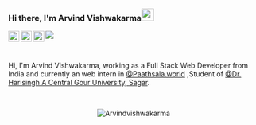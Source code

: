 ### Hi there, I'm Arvind Vishwakarma<img src="https://media.giphy.com/media/hvRJCLFzcasrR4ia7z/giphy.gif" width="25px">
<!-- <a href="https://discord.gg/pFh8Ny6">
  <img align="left" alt="Anurag's Discord" width="22px" src="https://raw.githubusercontent.com/peterthehan/peterthehan/master/assets/discord.svg" />
</a> -->
<a href="https://twitter.com/arvindvish2588">
  <img align="left" alt="Anurag's Twitter" width="22px" src="https://raw.githubusercontent.com/peterthehan/peterthehan/master/assets/twitter.svg" />
</a>
<a href="https://www.linkedin.com/in/arvind-vishwakarma-573193181/">
  <img align="left" alt="Anurag's LinkedIN" width="22px" src="https://raw.githubusercontent.com/peterthehan/peterthehan/master/assets/linkedin.svg" />
</a>
<a href="https://www.facebook.com/arvindgolu/">
  <img align="left" alt="Anurag's Facebook" width="22px" src="https://raw.githubusercontent.com/peterthehan/peterthehan/master/assets/facebook.svg" />
</a>

![](https://visitor-badge.glitch.me/badge?page_id=Arvindvishwakarma.Arvindvishwakarma)

<br />

Hi, I'm Arvind Vishwakarma, working as a Full Stack Web Developer from India and currently an web intern in [@Paathsala.world](https://paathshala.world/) ,Student of [@Dr. Harisingh A Central Gour University, Sagar](http://www.dhsgsu.ac.in/).

<br />
<!-- 
```
if (coffee.Empty)
{
coffee.Refill();
}
else
{
coffee.Drink();
}
``` -->

 <!-- <img align="right" alt="GIF" src="https://github.com/abhisheknaiidu/abhisheknaiidu/blob/master/code.gif?raw=true" width="500" height="320" />-->
<!--   
**Talking about Personal Stuffs:**

- 👨🏽‍💻 I’m currently working on building a npm package:wink:;
- :weary:;I'm currently struggling in Data Structures and Algorithms
- 🌱 I’m currently learning React and commander.js; 
- 💬 Ask me about anything, I am happy to help;
- 📫 How to reach me: [@AnuragK03730860](https://twitter.com/AnuragK03730860);
- 📝[Resume](https://drive.google.com/file/d/1PUFF1AXbHCXAHKy1p34tFk0Tevel67fM/view?usp=sharing) -->
<!-- 
**Languages and Tools:**  

<code><img height="20" src="https://raw.githubusercontent.com/github/explore/80688e429a7d4ef2fca1e82350fe8e3517d3494d/topics/javascript/javascript.png"></code>
<code><img height="20" src="https://raw.githubusercontent.com/github/explore/80688e429a7d4ef2fca1e82350fe8e3517d3494d/topics/vue/vue.png"></code>
<code><img height="20" src="https://raw.githubusercontent.com/github/explore/80688e429a7d4ef2fca1e82350fe8e3517d3494d/topics/react/react.png"></code>
<code><img height="20" src="https://raw.githubusercontent.com/github/explore/80688e429a7d4ef2fca1e82350fe8e3517d3494d/topics/mongodb/mongodb.png"></code>
<code><img height="20" src="https://raw.githubusercontent.com/github/explore/80688e429a7d4ef2fca1e82350fe8e3517d3494d/topics/nodejs/nodejs.png"></code>
<code><img height="20" src="https://raw.githubusercontent.com/github/explore/80688e429a7d4ef2fca1e82350fe8e3517d3494d/topics/cpp/cpp.png"></code>
<code><img height="20" src="https://raw.githubusercontent.com/github/explore/80688e429a7d4ef2fca1e82350fe8e3517d3494d/topics/python/python.png"></code>
<code><img height="20" src="https://raw.githubusercontent.com/github/explore/80688e429a7d4ef2fca1e82350fe8e3517d3494d/topics/mysql/mysql.png"></code>
<code><img height="20" src="https://raw.githubusercontent.com/github/explore/80688e429a7d4ef2fca1e82350fe8e3517d3494d/topics/firebase/firebase.png"></code>
<code><img height="20" src="https://raw.githubusercontent.com/github/explore/80688e429a7d4ef2fca1e82350fe8e3517d3494d/topics/git/git.png"></code> -->

<!--
📈 My GitHub Stats-->

<p align="center"> <img src="https://github-readme-stats.vercel.app/api?username=Arvindvishwakarma&show_icons=true&theme=gotham" alt="Arvindvishwakarma" />





